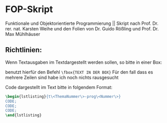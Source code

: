 # FOP-Skript
Funktionale und Objektorientierte Programmierung || Skript nach Prof. Dr. rer. nat. Karsten Weihe und den Folien von Dr. Guido Rößling und Prof. Dr. Max Mühlhäuser

## Richtlinien:

Wenn Textausgaben im Textdargestellt werden sollen, so bitte in einer Box:

benutzt hierfür den Befehl `\fbox{TEXT IN DER BOX}`
Für den fall dass es mehrere Zeilen sind habe ich noch nichts rausgesucht

Code dargestellt im Text bitte in folgendem Format:

```tex
\begin{lstlisting}{t\<ThemaNummer\>-prog\<Nummer\>}
CODE;
CODE;
CODE;
\end{lstlisting}
```

